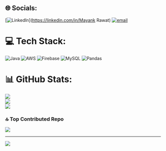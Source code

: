 
## 🌐 Socials:
[![LinkedIn](https://img.shields.io/badge/LinkedIn-%230077B5.svg?logo=linkedin&logoColor=white)](https://linkedin.com/in/Mayank Rawat) [![email](https://img.shields.io/badge/Email-D14836?logo=gmail&logoColor=white)](mailto:mayankrawat1909@gmail.com) 

# 💻 Tech Stack:
![Java](https://img.shields.io/badge/java-%23ED8B00.svg?style=for-the-badge&logo=openjdk&logoColor=white) ![AWS](https://img.shields.io/badge/AWS-%23FF9900.svg?style=for-the-badge&logo=amazon-aws&logoColor=white) ![Firebase](https://img.shields.io/badge/firebase-%23039BE5.svg?style=for-the-badge&logo=firebase) ![MySQL](https://img.shields.io/badge/mysql-4479A1.svg?style=for-the-badge&logo=mysql&logoColor=white) ![Pandas](https://img.shields.io/badge/pandas-%23150458.svg?style=for-the-badge&logo=pandas&logoColor=white)
# 📊 GitHub Stats:
![](https://github-readme-stats.vercel.app/api?username=MayankRawat1709&theme=default&hide_border=false&include_all_commits=true&count_private=false)<br/>
![](https://nirzak-streak-stats.vercel.app/?user=MayankRawat1709&theme=default&hide_border=false)<br/>
![](https://github-readme-stats.vercel.app/api/top-langs/?username=MayankRawat1709&theme=default&hide_border=false&include_all_commits=true&count_private=false&layout=compact)

### 🔝 Top Contributed Repo
![](https://github-contributor-stats.vercel.app/api?username=MayankRawat1709&limit=5&theme=dark&combine_all_yearly_contributions=true)

---
[![](https://visitcount.itsvg.in/api?id=MayankRawat1709&icon=0&color=0)](https://visitcount.itsvg.in)

<!-- Proudly created with GPRM ( https://gprm.itsvg.in ) -->
